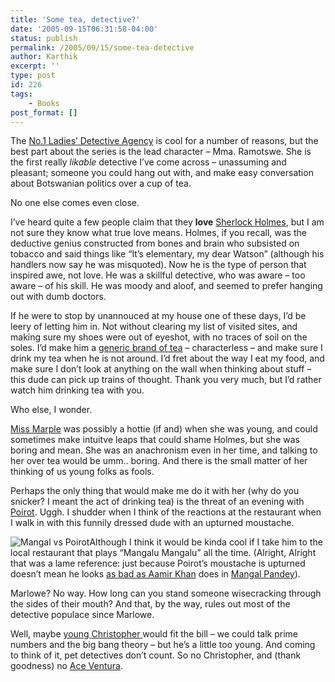 ```yaml
---
title: 'Some tea, detective?'
date: '2005-09-15T06:31:58-04:00'
status: publish
permalink: /2005/09/15/some-tea-detective
author: Karthik
excerpt: ''
type: post
id: 226
tags:
    - Books
post_format: []
---
```

The [No.1 Ladies’ Detective Agency](http://www.amazon.com/exec/obidos/tg/detail/-/1400034779/qid=1126778535/sr=8-1/ref=pd_bbs_1/002-4749321-0940005?v=glance&s=books&n=507846) is cool for a number of reasons, but the best part about the series is the lead character – Mma. Ramotswe. She is the first really *likable*  detective I’ve come across – unassuming and pleasant; someone you could hang out with, and make easy conversation about Botswanian politics over a cup of tea.

No one else comes even close.

I’ve heard quite a few people claim that they **love** [Sherlock Holmes](http://en.wikipedia.org/wiki/Sherlock_Holmes), but I am not sure they know what true love means. Holmes, if you recall, was the deductive genius constructed from bones and brain who subsisted on tobacco and said things like “It’s elementary, my dear Watson” (although his handlers now say he was misquoted). Now he is the type of person that inspired awe, not love. He was a skillful detective, who was aware – too aware – of his skill. He was moody and aloof, and seemed to prefer hanging out with dumb doctors.

If he were to stop by unannouced at my house one of these days, I’d be leery of letting him in. Not without clearing my list of visited sites, and making sure my shoes were out of eyeshot, with no traces of soil on the soles. I’d make him a [generic brand of tea](http://justjots.blogspot.com/2005/09/what-your-cup-of-tea-says-about-you.html) – characterless – and make sure I drink my tea when he is not around. I’d fret about the way I eat my food, and make sure I don’t look at anything on the wall when thinking about stuff – this dude can pick up trains of thought. Thank you very much, but I’d rather watch him drinking tea with you.

Who else, I wonder.

[Miss Marple](http://en.wikipedia.org/wiki/Miss_Marple) was possibly a hottie (if and) when she was young, and could sometimes make intuitve leaps that could shame Holmes, but she was boring and mean. She was an anachronism even in her time, and talking to her over tea would be umm.. boring. And there is the small matter of her thinking of us young folks as fools.

Perhaps the only thing that would make me do it with her (why do you snicker? I meant the act of drinking tea) is the threat of an evening with [Poirot](http://en.wikipedia.org/wiki/Hercule_Poirot). Uggh. I shudder when I think of the reactions at the restaurant when I walk in with this funnily dressed dude with an upturned moustache.

![](../../../../uploads/mangal_poirot.jpg "Mangal vs Poirot")Although I think it would be kinda cool if I take him to the local restaurant that plays “Mangalu Mangalu” all the time. (Alright, Alright that was a lame reference: just because Poirot’s moustache is upturned doesn’t mean he looks [as bad as Aamir Khan](http://www.bbc.co.uk/shropshire/films/bollywood/2004/11/images/aamir_khan_150.jpg) does in [Mangal Pandey](http://www.risingthefilm.com/)).

Marlowe? No way. How long can you stand someone wisecracking through the sides of their mouth? And that, by the way, rules out most of the detective populace since Marlowe.

Well, maybe [young ](http://query.nytimes.com/gst/fullpage.html?res=9402E5DA1E39F930A25755C0A9659C8B63)[Christopher ](http://www.amazon.com/exec/obidos/search-handle-form/002-4749321-0940005)would fit the bill – we could talk prime numbers and the big bang theory – but he’s a little too young. And coming to think of it, pet detectives don’t count. So no Christopher, and (thank goodness) no [Ace Ventura](http://www.imdb.com/title/tt0109040/).